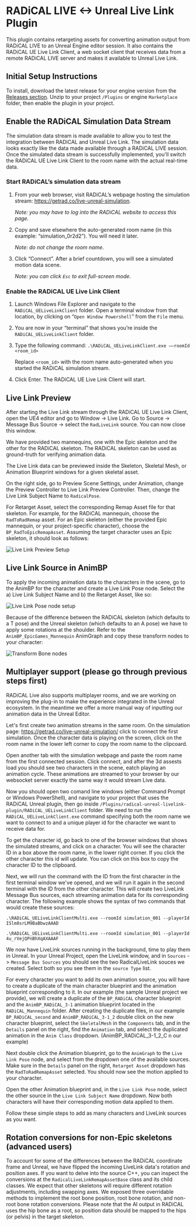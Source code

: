 # RADiCAL LIVE <-> Unreal Live Link Plugin

This plugin contains retargeting assets for converting animation output from RADiCAL LIVE to an Unreal Engine editor session. It also contains the RADiCAL UE Live Link Client, a web socket client that receives data from a remote RADiCAL LIVE server and makes it available to Unreal Live Link.    

## Initial Setup Instructions

To install, download the latest release for your engine version from the [Releases section](https://github.com/get-rad/radical-unreal-livelink-plugin/releases). Unzip to your project `/Plugins` or engine `Marketplace` folder, then enable the plugin in your project.

## Enable the RADiCAL Simulation Data Stream

The simulation data stream is made available to allow you to test the integration between RADiCAL and Unreal Live Link.  The simulation data looks exactly like the data made available through a RADiCAL LIVE session. Once the simulated data stream is successfully implemented, you'll switch the RADiCAL UE Live Link Client to the room name with the actual real-time data.  

###  Start RADiCAL’s simulation data stream

1. From your web browser, visit RADiCAL’s webpage hosting the simulation stream: https://getrad.co/live-unreal-simulation. 

   _Note: you may have to log into the RADiCAL website to access this page._

2. Copy and save elsewhere the auto-generated room name (in this example: “simulation_0r2d2”). You will need it later.  

   _Note: do not change the room name_.

3. Click “Connect”.  After a brief countdown, you will see a simulated motion data scene.  

   _Note: you can click `Esc` to exit full-screen mode_.

###  Enable the RADiCAL UE Live Link Client
 
1. Launch Windows File Explorer and navigate to the `RADiCAL_UELiveLinkClient` folder. Open a terminal window from that location, by clicking on “`Open Window Powershell`” from the `File` menu. 

2. You are now in your “terminal” that shows you’re inside the `RADiCAL_UELiveLinkClient` folder.

3. Type the following command: ```.\RADiCAL_UELiveLinkClient.exe ––roomId <room_id>``` 

   Replace ```<room_id>``` with the room name auto-generated when you started the RADiCAL simulation stream. 

4. Click Enter. The RADiCAL UE Live Link Client will start. 
 
## Live Link Preview

After starting the Live Link stream through the RADiCAL UE Live Link Client, open the UE4 editor and go to Window -> Live Link. Go to Source -> Message Bus Source -> select the `RadLiveLink` source. You can now close this window.

We have provided two mannequins, one with the Epic skeleton and the other for the RADiCAL skeleton. The RADiCAL skeleton can be used as ground-truth for verifying animation data.

The Live Link data can be previewed inside the Skeleton, Skeletal Mesh, or Animation Blueprint windows for a given skeletal asset. 

On the right side, go to Preview Scene Settings, under Animation, change the Preview Controller to Live Link Preview Controller. Then, change the Live Link Subject Name to `RadicalPose`.

For Retarget Asset, select the corresponding Remap Asset file for that skeleton. For example, for the RADiCAL mannequin, choose the `RadToRadRemap` asset. For an Epic skeleton (either the provided Epic mannequin, or your project-specific character), choose the `BP_RadToEpicRemapAsset`. Assuming the target character uses an Epic skeleton, it should look as follows:

![Live Link Preview Setup](GALLERY_IMAGES/LiveLinkPreviewController.png)

## Live Link Source in AnimBP

To apply the incoming animation data to the characters in the scene, go to the AnimBP for the character and create a Live Link Pose node. Select the a) Live Link Subject Name and b) the Retarget Asset, like so:

![Live Link Pose node setup](GALLERY_IMAGES/LiveLinkPose.png)

Because of the difference between the RADiCAL skeleton (which defaults to a T pose) and the Unreal skeleton (which defaults to an A pose) we have to apply some rotations at the shoulder. Refer to the `AnimBP_EpicGames_Mannequin` AnimGraph and copy these transform nodes to your character:

![Transform Bone nodes](GALLERY_IMAGES/TransformBones.png)

## Multiplayer support (please go through previous steps first)

RADiCAL Live also supports multiplayer rooms, and we are working on improving the plug-in to make the experience integrated in the Unreal ecosystem. In the meantime we offer a more manual way of inputting our animation data in the Unreal Editor.

Let's first create two animation streams in the same room. On the simulation page:
https://getrad.co/live-unreal-simulation/
click to connect the first simulation. Once the character data is playing on the screen, click on the room name in the lower left corner to copy the room name to the clipcoard.

Open another tab with the simulation webpage and paste the room name from the first connected session. Click connect, and after the 3d assests load you should see two characters in the scene, eatch playing an animation cycle. These animations are streamed to your browser by our websocket server exactly the same way it would stream Live data.

Now you should open two comand line windows (either Command Prompt or Windows PowerShell), and navigate to your project that uses the RADiCAL Unreal plugin, then go inside `/Plugins/radical-unreal-livelink-plugin/RADiCAL_UELiveLinkClient` folder. We need to run the `RADiCAL_UELiveLinkClient.exe` command specifying both the room name we want to connect to and a unique player id for the character we want to receive data for. 

To get the character id, go back to one of the browser windows that shows the simulated streams, and click on a character. You will see the character ID in a box above the room name, in the lower right corner. If you click the other character this id will update. You can click on this box to copy the character ID to the clipboard.

Next, we will run the command with the ID from the first character in the first terminal window we've opened, and we will run it again in the second terminal with the ID from the other character. This will create two LiveLink Message Bus sources, each streaming animation data for its corresponding character. The following example shows the syntax of two commands that would create these sources:

```.\RADiCAL_UELiveLinkClientMulti.exe --roomId simulation_001 --playerId ISlm8srLM9BaBbwzAAAD```

```.\RADiCAL_UELiveLinkClientMulti.exe --roomId simulation_001 --playerId 4u_rVejQPnBhXqAXAAAF```

We now have LiveLink sources running in the background, time to play them in Unreal. In your Unreal Project, open the LiveLink window, and in `Sources` -> `Message Bus Sources` you should see the two RadicalLiveLink souces we created. Select both so you see them in the `source Type` list.

For every character you want to add its own animation source, you will have to create a duplicate of the main character blueprint and the animation blueprint corresponding to it. In our example (the sample Unreal project we provide), we will create a duplicate of the `BP_RADiCAL` character blueprint and the `AnimBP_RADiCAL_3-1` animation blueprint located in the `RADiCAL_Mannequin` folder. After creating the duplicate files, in our example `BP_RADiCAL_second` and `AnimBP_RADiCAL_3-1_2` double click on the new character blueprint, select the `SkeletalMesh` in the `Components` tab, and in the `Details` panel on the right, find the `Animation` tab, and select the duplicated animation in the `Anim Class` dropdown. (AnimBP_RADiCAL_3-1_2_C n our example)

Next double click the Animation blueprint, go to the `AnimGraph` to the `Live Link Pose` node, and select from the dropdown one of the available sources. Make sure in the `Details` panel on the right, `Retarget Asset` dropdown has the `RadToRadRemapAsset` selected. You should now see the motion applied to your character.

Open the other Animation blueprint and, in the `Live Link Pose` node, select the other source in the `Live Link Subject Name` dropdown. Now both characters will have their corresponding motion data applied to them.

Follow these simple steps to add as many characters and LiveLink sources as you want. 
 

## Rotation conversions for non-Epic skeletons (advanced users)

To account for some of the differences between the RADiCAL coordinate frame and Unreal, we have flipped the incoming LiveLink data's rotation and position axes. If you want to delve into the source C++, you can inspect the conversions at the `RadicalLiveLinkRemapAssetBase` class and its child classes. We expect that other skeletons will require different rotation adjustments, including swapping axes. We exposed three overridable methods to implement the root bone position, root bone rotation, and non-root bone rotation conversions. Please note that the AI output in RADiCAL uses the hip bone as a root, so position data should be mapped to the hips (or pelvis) in the target skeleton.

